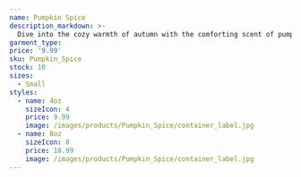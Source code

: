 ```yaml
---
name: Pumpkin Spice
description_markdown: >-
  Dive into the cozy warmth of autumn with the comforting scent of pumpkin spice, evoking memories of harvest festivals and pumpkin patches.
garment_type:
price: '9.99'
sku: Pumpkin_Spice
stock: 10
sizes:
  - Small
styles:
  - name: 4oz
    sizeIcon: 4
    price: 9.99
    image: /images/products/Pumpkin_Spice/container_label.jpg
  - name: 8oz
    sizeIcon: 8
    price: 18.99
    image: /images/products/Pumpkin_Spice/container_label.jpg
---
```

